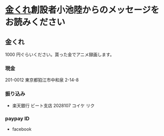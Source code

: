 # [金くれ](http://kanekure.ssig33.com)創設者小池陸からのメッセージをお読みください
## 金くれ
1000 円ぐらいください。貰った金でアニメ録画します。

### 現金
201-0012 東京都狛江市中和泉 2-14-8

### 振り込み
- 楽天銀行 ビート支店 2028107 コイケ リク

### paypay ID
- facebook
